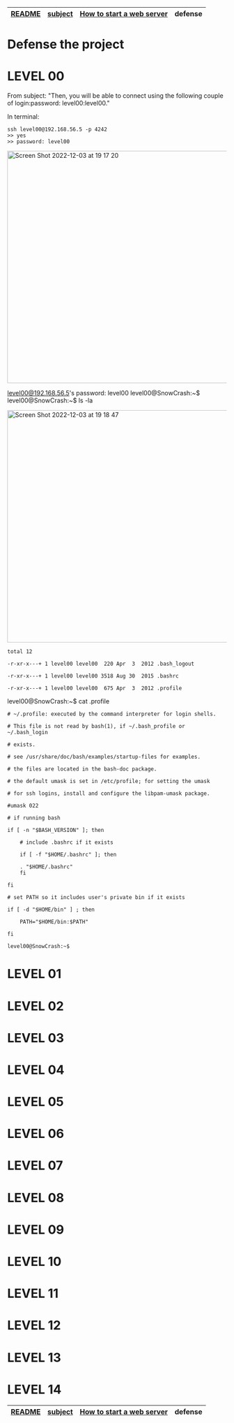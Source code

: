 | [README](README.md) | [subject](subject_ru.md) | [How to start a web server](howTo.md) | defense |
|-|-|-|-|

# Defense the project

# LEVEL 00

From subject: "Then, you will be able to connect using the following couple of login:password: level00:level00."

In terminal:

```
ssh level00@192.168.56.5 -p 4242
>> yes
>> password: level00
```

<img width="532" alt="Screen Shot 2022-12-03 at 19 17 20" src="https://user-images.githubusercontent.com/84193980/205451131-3b17102e-66ab-4837-9f99-a06a85f171a5.png">

level00@192.168.56.5's password: level00
level00@SnowCrash:~$
level00@SnowCrash:~$ ls -la

<img width="532" alt="Screen Shot 2022-12-03 at 19 18 47" src="https://user-images.githubusercontent.com/84193980/205451205-47adee0f-4b7d-49a8-a071-003d165533d0.png">

	total 12
	
	-r-xr-x---+ 1 level00 level00  220 Apr  3  2012 .bash_logout
	
	-r-xr-x---+ 1 level00 level00 3518 Aug 30  2015 .bashrc	
	
	-r-xr-x---+ 1 level00 level00  675 Apr  3  2012 .profile

level00@SnowCrash:~$ cat .profile 

	# ~/.profile: executed by the command interpreter for login shells.
	
	# This file is not read by bash(1), if ~/.bash_profile or ~/.bash_login
	
	# exists.
	
	# see /usr/share/doc/bash/examples/startup-files for examples.
	
	# the files are located in the bash-doc package.
	
	# the default umask is set in /etc/profile; for setting the umask
	
	# for ssh logins, install and configure the libpam-umask package.
	
	#umask 022
	
	# if running bash
	
	if [ -n "$BASH_VERSION" ]; then
	
    	# include .bashrc if it exists
	
    	if [ -f "$HOME/.bashrc" ]; then
	
		. "$HOME/.bashrc"
    	fi
	
	fi
	
	# set PATH so it includes user's private bin if it exists
	
	if [ -d "$HOME/bin" ] ; then
	
    	PATH="$HOME/bin:$PATH"
	
	fi
	
	level00@SnowCrash:~$ 

# LEVEL 01

# LEVEL 02

# LEVEL 03

# LEVEL 04

# LEVEL 05

# LEVEL 06

# LEVEL 07

# LEVEL 08

# LEVEL 09

# LEVEL 10

# LEVEL 11

# LEVEL 12

# LEVEL 13

# LEVEL 14


| [README](README.md) | [subject](subject_ru.md) | [How to start a web server](howTo.md) | defense |
|-|-|-|-|
